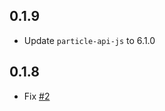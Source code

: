 ## 0.1.9
* Update `particle-api-js` to 6.1.0

## 0.1.8
* Fix [#2](https://github.com/spark/particle-dev-profiles/issues/2)
